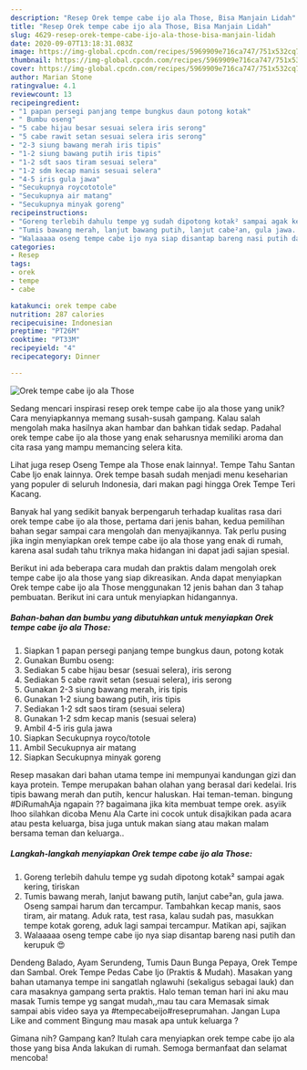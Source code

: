 ```yaml
---
description: "Resep Orek tempe cabe ijo ala Those, Bisa Manjain Lidah"
title: "Resep Orek tempe cabe ijo ala Those, Bisa Manjain Lidah"
slug: 4629-resep-orek-tempe-cabe-ijo-ala-those-bisa-manjain-lidah
date: 2020-09-07T13:18:31.083Z
image: https://img-global.cpcdn.com/recipes/5969909e716ca747/751x532cq70/orek-tempe-cabe-ijo-ala-those-foto-resep-utama.jpg
thumbnail: https://img-global.cpcdn.com/recipes/5969909e716ca747/751x532cq70/orek-tempe-cabe-ijo-ala-those-foto-resep-utama.jpg
cover: https://img-global.cpcdn.com/recipes/5969909e716ca747/751x532cq70/orek-tempe-cabe-ijo-ala-those-foto-resep-utama.jpg
author: Marian Stone
ratingvalue: 4.1
reviewcount: 13
recipeingredient:
- "1 papan persegi panjang tempe bungkus daun potong kotak"
- " Bumbu oseng"
- "5 cabe hijau besar sesuai selera iris serong"
- "5 cabe rawit setan sesuai selera iris serong"
- "2-3 siung bawang merah iris tipis"
- "1-2 siung bawang putih iris tipis"
- "1-2 sdt saos tiram sesuai selera"
- "1-2 sdm kecap manis sesuai selera"
- "4-5 iris gula jawa"
- "Secukupnya roycototole"
- "Secukupnya air matang"
- "Secukupnya minyak goreng"
recipeinstructions:
- "Goreng terlebih dahulu tempe yg sudah dipotong kotak² sampai agak kering, tiriskan"
- "Tumis bawang merah, lanjut bawang putih, lanjut cabe²an, gula jawa. Oseng sampai harum dan tercampur. Tambahkan kecap manis, saos tiram, air matang. Aduk rata, test rasa, kalau sudah pas, masukkan tempe kotak goreng, aduk lagi sampai tercampur. Matikan api, sajikan"
- "Walaaaaa oseng tempe cabe ijo nya siap disantap bareng nasi putih dan kerupuk 😍"
categories:
- Resep
tags:
- orek
- tempe
- cabe

katakunci: orek tempe cabe 
nutrition: 287 calories
recipecuisine: Indonesian
preptime: "PT26M"
cooktime: "PT33M"
recipeyield: "4"
recipecategory: Dinner

---
```



![Orek tempe cabe ijo ala Those](https://img-global.cpcdn.com/recipes/5969909e716ca747/751x532cq70/orek-tempe-cabe-ijo-ala-those-foto-resep-utama.jpg)

Sedang mencari inspirasi resep orek tempe cabe ijo ala those yang unik? Cara menyiapkannya memang susah-susah gampang. Kalau salah mengolah maka hasilnya akan hambar dan bahkan tidak sedap. Padahal orek tempe cabe ijo ala those yang enak seharusnya memiliki aroma dan cita rasa yang mampu memancing selera kita.

Lihat juga resep Oseng Tempe ala Those enak lainnya!. Tempe Tahu Santan Cabe Ijo enak lainnya. Orek tempe basah sudah menjadi menu keseharian yang populer di seluruh Indonesia, dari makan pagi hingga Orek Tempe Teri Kacang.

Banyak hal yang sedikit banyak berpengaruh terhadap kualitas rasa dari orek tempe cabe ijo ala those, pertama dari jenis bahan, kedua pemilihan bahan segar sampai cara mengolah dan menyajikannya. Tak perlu pusing jika ingin menyiapkan orek tempe cabe ijo ala those yang enak di rumah, karena asal sudah tahu triknya maka hidangan ini dapat jadi sajian spesial.


Berikut ini ada beberapa cara mudah dan praktis dalam mengolah orek tempe cabe ijo ala those yang siap dikreasikan. Anda dapat menyiapkan Orek tempe cabe ijo ala Those menggunakan 12 jenis bahan dan 3 tahap pembuatan. Berikut ini cara untuk menyiapkan hidangannya.

<!--inarticleads1-->

##### Bahan-bahan dan bumbu yang dibutuhkan untuk menyiapkan Orek tempe cabe ijo ala Those:

1. Siapkan 1 papan persegi panjang tempe bungkus daun, potong kotak
1. Gunakan  Bumbu oseng:
1. Sediakan 5 cabe hijau besar (sesuai selera), iris serong
1. Sediakan 5 cabe rawit setan (sesuai selera), iris serong
1. Gunakan 2-3 siung bawang merah, iris tipis
1. Gunakan 1-2 siung bawang putih, iris tipis
1. Sediakan 1-2 sdt saos tiram (sesuai selera)
1. Gunakan 1-2 sdm kecap manis (sesuai selera)
1. Ambil 4-5 iris gula jawa
1. Siapkan Secukupnya royco/totole
1. Ambil Secukupnya air matang
1. Siapkan Secukupnya minyak goreng


Resep masakan dari bahan utama tempe ini mempunyai kandungan gizi dan kaya protein. Tempe merupakan bahan olahan yang berasal dari kedelai. Iris tipis bawang merah dan putih, kencur haluskan. Hai teman-teman. bingung #DiRumahAja ngapain ?? bagaimana jika kita membuat tempe orek. asyiik lhoo silahkan dicoba Menu Ala Carte ini cocok untuk disajkikan pada acara atau pesta keluarga, bisa juga untuk makan siang atau makan malam bersama teman dan keluarga.. 

<!--inarticleads2-->

##### Langkah-langkah menyiapkan Orek tempe cabe ijo ala Those:

1. Goreng terlebih dahulu tempe yg sudah dipotong kotak² sampai agak kering, tiriskan
1. Tumis bawang merah, lanjut bawang putih, lanjut cabe²an, gula jawa. Oseng sampai harum dan tercampur. Tambahkan kecap manis, saos tiram, air matang. Aduk rata, test rasa, kalau sudah pas, masukkan tempe kotak goreng, aduk lagi sampai tercampur. Matikan api, sajikan
1. Walaaaaa oseng tempe cabe ijo nya siap disantap bareng nasi putih dan kerupuk 😍


Dendeng Balado, Ayam Serundeng, Tumis Daun Bunga Pepaya, Orek Tempe dan Sambal. Orek Tempe Pedas Cabe Ijo (Praktis &amp; Mudah). Masakan yang bahan utamanya tempe ini sangatlah nglawuhi (sekaligus sebagai lauk) dan cara masaknya gampang serta praktis. Halo teman teman hari ini aku mau masak Tumis tempe yg sangat mudah,,mau tau cara Memasak simak sampai abis video saya ya #tempecabeijo#reseprumahan. Jangan Lupa Like and comment Bingung mau masak apa untuk keluarga ? 

Gimana nih? Gampang kan? Itulah cara menyiapkan orek tempe cabe ijo ala those yang bisa Anda lakukan di rumah. Semoga bermanfaat dan selamat mencoba!

